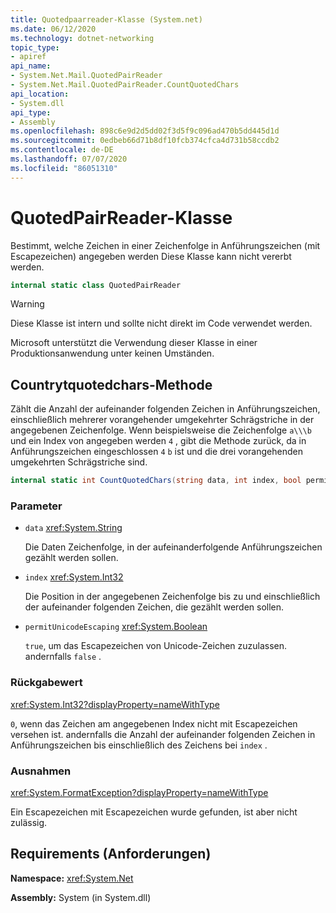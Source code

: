 ```yaml
---
title: Quotedpaarreader-Klasse (System.net)
ms.date: 06/12/2020
ms.technology: dotnet-networking
topic_type:
- apiref
api_name:
- System.Net.Mail.QuotedPairReader
- System.Net.Mail.QuotedPairReader.CountQuotedChars
api_location:
- System.dll
api_type:
- Assembly
ms.openlocfilehash: 898c6e9d2d5dd02f3d5f9c096ad470b5dd445d1d
ms.sourcegitcommit: 0edbeb66d71b8df10fcb374cfca4d731b58ccdb2
ms.contentlocale: de-DE
ms.lasthandoff: 07/07/2020
ms.locfileid: "86051310"
---
```

# <a name="quotedpairreader-class"></a>QuotedPairReader-Klasse

Bestimmt, welche Zeichen in einer Zeichenfolge in Anführungszeichen (mit Escapezeichen) angegeben werden Diese Klasse kann nicht vererbt werden.

```csharp
internal static class QuotedPairReader
```

> [!WARNING]
> Diese Klasse ist intern und sollte nicht direkt im Code verwendet werden.
>
> Microsoft unterstützt die Verwendung dieser Klasse in einer Produktionsanwendung unter keinen Umständen.

## <a name="countquotedchars-method"></a>Countrytquotedchars-Methode

Zählt die Anzahl der aufeinander folgenden Zeichen in Anführungszeichen, einschließlich mehrerer vorangehender umgekehrter Schrägstriche in der angegebenen Zeichenfolge. Wenn beispielsweise die Zeichenfolge `a\\\b` und ein Index von angegeben werden `4` , gibt die Methode zurück, da in Anführungszeichen eingeschlossen `4` `b` ist und die drei vorangehenden umgekehrten Schrägstriche sind.

```csharp
internal static int CountQuotedChars(string data, int index, bool permitUnicodeEscaping)
```

### <a name="parameters"></a>Parameter

- `data` <xref:System.String>

  Die Daten Zeichenfolge, in der aufeinanderfolgende Anführungszeichen gezählt werden sollen.

- `index` <xref:System.Int32>

  Die Position in der angegebenen Zeichenfolge bis zu und einschließlich der aufeinander folgenden Zeichen, die gezählt werden sollen.

- `permitUnicodeEscaping` <xref:System.Boolean>

  `true`, um das Escapezeichen von Unicode-Zeichen zuzulassen. andernfalls `false` .

### <a name="return-value"></a>Rückgabewert

<xref:System.Int32?displayProperty=nameWithType>

`0`, wenn das Zeichen am angegebenen Index nicht mit Escapezeichen versehen ist. andernfalls die Anzahl der aufeinander folgenden Zeichen in Anführungszeichen bis einschließlich des Zeichens bei `index` .

### <a name="exceptions"></a>Ausnahmen

<xref:System.FormatException?displayProperty=nameWithType>

Ein Escapezeichen mit Escapezeichen wurde gefunden, ist aber nicht zulässig.

## <a name="requirements"></a>Requirements (Anforderungen)

**Namespace:** <xref:System.Net>

**Assembly:** System (in System.dll)
